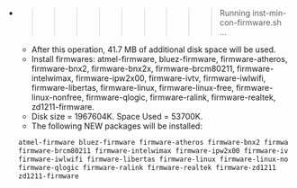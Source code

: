 * >>>>>>>>> Running inst-min-con-firmware.sh ...
  * After this operation, 41.7 MB of additional disk space will be used.
  * Install firmwares: atmel-firmware, bluez-firmware, firmware-atheros, firmware-bnx2, firmware-bnx2x, firmware-brcm80211, firmware-intelwimax, firmware-ipw2x00, firmware-ivtv, firmware-iwlwifi, firmware-libertas, firmware-linux, firmware-linux-free, firmware-linux-nonfree, firmware-qlogic, firmware-ralink, firmware-realtek, zd1211-firmware.
  * Disk size = 1967604K. Space Used = 53700K.
  * The following NEW packages will be installed:
  ```bash
  atmel-firmware bluez-firmware firmware-atheros firmware-bnx2 firmware-bnx2x
  firmware-brcm80211 firmware-intelwimax firmware-ipw2x00 firmware-ivtv
  firmware-iwlwifi firmware-libertas firmware-linux firmware-linux-nonfree
  firmware-qlogic firmware-ralink firmware-realtek firmware-zd1211
  zd1211-firmware
  ```
